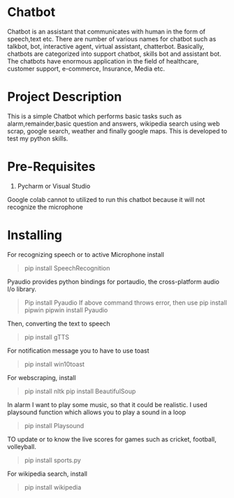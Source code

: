 # Chatbot
Chatbot is an assistant that communicates with human in the form of speech,text etc. There are number of various names for chatbot such as talkbot, bot, interactive agent, virtual assistant, chatterbot. Basically, chatbots are categorized into support chatbot, skills bot and assistant bot. The chatbots have enormous application in the field of healthcare, customer support, e-commerce, Insurance, Media etc.

# Project Description
This is a simple Chatbot which performs basic tasks such as alarm,remainder,basic question and answers, wikipedia search using web scrap, google search, weather and finally google maps. This is developed to test my python skills.

# Pre-Requisites
1) Pycharm or Visual Studio
   
Google colab cannot to utilized to run this chatbot because it will not recognize the microphone
   
# Installing
For recognizing speech or to active Microphone install 
> pip install SpeechRecognition

Pyaudio provides python bindings for portaudio, the cross-platform audio I/o library.
> Pip install Pyaudio
   If above command throws error, then use
   > pip install pipwin
   > pipwin install Pyaudio
   
Then, converting the text to speech
> pip install gTTS

For notification message you to have to use toast
> pip install win10toast

For webscraping, install

>pip install nltk
>pip install BeautifulSoup

In alarm I want to play some music, so that it could be realistic. I used playsound function which allows you to play a sound in a loop
> pip install Playsound

TO update or to know the live scores for games such as cricket, football, volleyball.
>pip install sports.py

For wikipedia search, install
>pip install wikipedia
